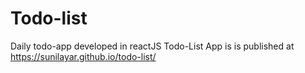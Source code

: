# Todo-list
Daily todo-app developed in reactJS
 Todo-List App is is published at https://sunilayar.github.io/todo-list/
